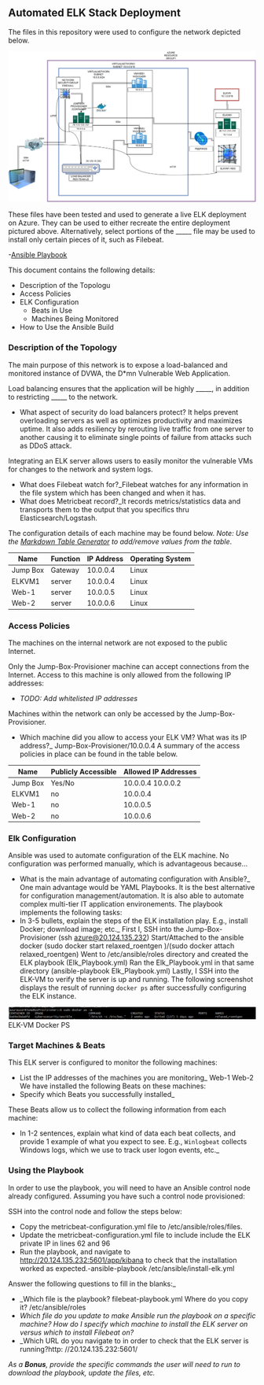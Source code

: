 ## Automated ELK Stack Deployment

The files in this repository were used to configure the network depicted below.

![Elkstack Diagram](https://github.com/upshawjames25/Elk-Project1/blob/main/Diagrams/HW%20Diagram.drawio.png)

These files have been tested and used to generate a live ELK deployment on Azure. They can be used to either recreate the entire deployment pictured above. Alternatively, select portions of the _____ file may be used to install only certain pieces of it, such as Filebeat.

  -[Ansible Playbook](https://github.com/upshawjames25/Elk-Project1/tree/main/Ansible)

This document contains the following details:
- Description of the Topologu
- Access Policies
- ELK Configuration
  - Beats in Use
  - Machines Being Monitored
- How to Use the Ansible Build


### Description of the Topology

The main purpose of this network is to expose a load-balanced and monitored instance of DVWA, the D*mn Vulnerable Web Application.

Load balancing ensures that the application will be highly _____, in addition to restricting _____ to the network.
- What aspect of security do load balancers protect?
It helps prevent overloading servers as well as optimizes productivity and maximizes uptime.
It also adds resiliency by rerouting live traffic from one server to another causing it to eliminate single points of failure from attacks such as DDoS attack. 

Integrating an ELK server allows users to easily monitor the vulnerable VMs for changes to the network and system logs.
- What does Filebeat watch for?_Filebeat watches for any information in the file system which has been changed and when it has.
- What does Metricbeat record?_It records metrics/statistics data and transports them to the output that you specifics thru Elasticsearch/Logstash.

The configuration details of each machine may be found below.
_Note: Use the [Markdown Table Generator](http://www.tablesgenerator.com/markdown_tables) to add/remove values from the table_.

| Name     | Function | IP Address | Operating System |
|----------|----------|------------|------------------|
| Jump Box | Gateway  | 10.0.0.4   | Linux            |
|ELKVM1    |server    | 10.0.0.4   | Linux            |
|Web-1     |server    | 10.0.0.5   | Linux            |
|Web-2     |server    | 10.0.0.6   | Linux            |

### Access Policies

The machines on the internal network are not exposed to the public Internet. 

Only the Jump-Box-Provisioner machine can accept connections from the Internet. Access to this machine is only allowed from the following IP addresses:
- _TODO: Add whitelisted IP addresses_

Machines within the network can only be accessed by the Jump-Box-Provisioner.
- Which machine did you allow to access your ELK VM? What was its IP address?_
 Jump-Box-Provisioner/10.0.0.4
A summary of the access policies in place can be found in the table below.

| Name     | Publicly Accessible | Allowed IP Addresses |
|----------|---------------------|----------------------|
| Jump Box | Yes/No              | 10.0.0.4 10.0.0.2    |
| ELKVM1   |  no                 | 10.0.0.4             |
| Web-1    |  no                 | 10.0.0.5             |
| Web-2    |  no                 | 10.0.0.6             |
### Elk Configuration

Ansible was used to automate configuration of the ELK machine. No configuration was performed manually, which is advantageous because...
- What is the main advantage of automating configuration with Ansible?_
One main advantage would be YAML Playbooks. It is the best alternative for configuration management/automation.
It is also able to automate complex multi-tier IT application environements.
The playbook implements the following tasks:
- In 3-5 bullets, explain the steps of the ELK installation play. E.g., install Docker; download image; etc._
First I, SSH into the Jump-Box-Provisioner (ssh azure@20.124.135.232)
Start/Attached to the ansible docker (sudo docker start relaxed_roentgen )/(sudo docker attach relaxed_roentgen)
Went to /etc/ansible/roles directory and created the ELK playbook (Elk_Playbook.yml)
Ran the Elk_Playbook.yml in that same directory (ansible-playbook Elk_Playbook.yml)
Lastly, I SSH into the ELK-VM to verify the server is up and running.
The following screenshot displays the result of running `docker ps` after successfully configuring the ELK instance.

![docker ps output](https://github.com/upshawjames25/Elk-Project1/blob/main/Diagrams/Screenshot%202021-12-23%20215922.png)
ELK-VM Docker PS
### Target Machines & Beats
This ELK server is configured to monitor the following machines:
- List the IP addresses of the machines you are monitoring_
Web-1 
Web-2 
We have installed the following Beats on these machines:
- Specify which Beats you successfully installed_

These Beats allow us to collect the following information from each machine:
- In 1-2 sentences, explain what kind of data each beat collects, and provide 1 example of what you expect to see. E.g., `Winlogbeat` collects Windows logs, which we use to track user logon events, etc._

### Using the Playbook
In order to use the playbook, you will need to have an Ansible control node already configured. Assuming you have such a control node provisioned: 

SSH into the control node and follow the steps below:
- Copy the metricbeat-configuration.yml file to /etc/ansible/roles/files.
- Update the metricbeat-configuration.yml file to include include the ELK private IP in lines 62 and 96
- Run the playbook, and navigate to http://20.124.135.232:5601/app/kibana
 to check that the installation worked as expected.-ansible-playbook /etc/ansible/install-elk.yml

 Answer the following questions to fill in the blanks:_
- _Which file is the playbook? filebeat-playbook.yml Where do you copy it? /etc/ansible/roles
- _Which file do you update to make Ansible run the playbook on a specific machine? How do I specify which machine to install the ELK server on versus which to install Filebeat on?_
- _Which URL do you navigate to in order to check that the ELK server is running?http: //20.124.135.232:5601/

_As a **Bonus**, provide the specific commands the user will need to run to download the playbook, update the files, etc._